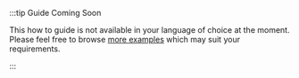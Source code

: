 :::tip Guide Coming Soon

This how to guide is not available in your language of choice at the moment. 
Please feel free to browse [more examples](./../how_tos/15_more_examples.mdx) which may suit your requirements.

:::
